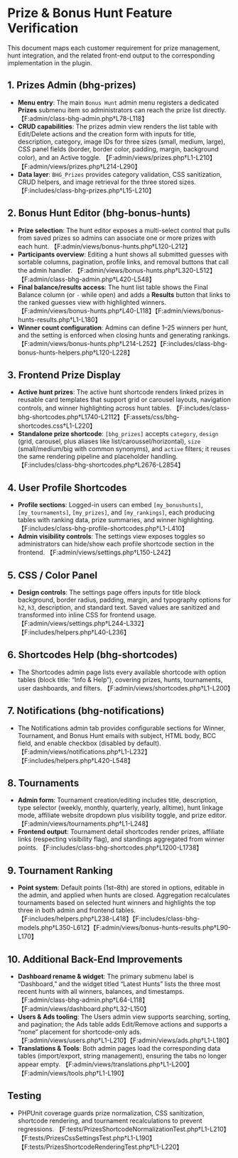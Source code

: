 # Prize & Bonus Hunt Feature Verification

This document maps each customer requirement for prize management, hunt integration, and the related front-end output to the corresponding implementation in the plugin.

## 1. Prizes Admin (bhg-prizes)
- **Menu entry**: The main `Bonus Hunt` admin menu registers a dedicated **Prizes** submenu item so administrators can reach the prize list directly. 【F:admin/class-bhg-admin.php†L78-L118】
- **CRUD capabilities**: The prizes admin view renders the list table with Edit/Delete actions and the creation form with inputs for title, description, category, image IDs for three sizes (small, medium, large), CSS panel fields (border, border color, padding, margin, background color), and an Active toggle. 【F:admin/views/prizes.php†L1-L210】【F:admin/views/prizes.php†L214-L290】
- **Data layer**: `BHG_Prizes` provides category validation, CSS sanitization, CRUD helpers, and image retrieval for the three stored sizes. 【F:includes/class-bhg-prizes.php†L15-L210】

## 2. Bonus Hunt Editor (bhg-bonus-hunts)
- **Prize selection**: The hunt editor exposes a multi-select control that pulls from saved prizes so admins can associate one or more prizes with each hunt. 【F:admin/views/bonus-hunts.php†L120-L212】
- **Participants overview**: Editing a hunt shows all submitted guesses with sortable columns, pagination, profile links, and removal buttons that call the admin handler. 【F:admin/views/bonus-hunts.php†L320-L512】【F:admin/class-bhg-admin.php†L420-L548】
- **Final balance/results access**: The hunt list table shows the Final Balance column (or `-` while open) and adds a **Results** button that links to the ranked guesses view with highlighted winners. 【F:admin/views/bonus-hunts.php†L40-L118】【F:admin/views/bonus-hunts-results.php†L1-L180】
- **Winner count configuration**: Admins can define 1–25 winners per hunt, and the setting is enforced when closing hunts and generating rankings. 【F:admin/views/bonus-hunts.php†L214-L252】【F:includes/class-bhg-bonus-hunts-helpers.php†L120-L228】

## 3. Frontend Prize Display
- **Active hunt prizes**: The active hunt shortcode renders linked prizes in reusable card templates that support grid or carousel layouts, navigation controls, and winner highlighting across hunt tables. 【F:includes/class-bhg-shortcodes.php†L1740-L2112】【F:assets/css/bhg-shortcodes.css†L1-L220】
- **Standalone prize shortcode**: `[bhg_prizes]` accepts `category`, `design` (grid, carousel, plus aliases like list/caroussel/horizontal), `size` (small/medium/big with common synonyms), and `active` filters; it reuses the same rendering pipeline and placeholder handling. 【F:includes/class-bhg-shortcodes.php†L2676-L2854】

## 4. User Profile Shortcodes
- **Profile sections**: Logged-in users can embed `[my_bonushunts]`, `[my_tournaments]`, `[my_prizes]`, and `[my_rankings]`, each producing tables with ranking data, prize summaries, and winner highlighting. 【F:includes/class-bhg-profile-shortcodes.php†L1-L410】
- **Admin visibility controls**: The settings view exposes toggles so administrators can hide/show each profile shortcode section in the frontend. 【F:admin/views/settings.php†L150-L242】

## 5. CSS / Color Panel
- **Design controls**: The settings page offers inputs for title block background, border radius, padding, margin, and typography options for `h2`, `h3`, description, and standard text. Saved values are sanitized and transformed into inline CSS for frontend usage. 【F:admin/views/settings.php†L244-L332】【F:includes/helpers.php†L40-L236】

## 6. Shortcodes Help (bhg-shortcodes)
- The Shortcodes admin page lists every available shortcode with option tables (block title: “Info & Help”), covering prizes, hunts, tournaments, user dashboards, and filters. 【F:admin/views/shortcodes.php†L1-L200】

## 7. Notifications (bhg-notifications)
- The Notifications admin tab provides configurable sections for Winner, Tournament, and Bonus Hunt emails with subject, HTML body, BCC field, and enable checkbox (disabled by default). 【F:admin/views/notifications.php†L1-L232】【F:includes/helpers.php†L420-L548】

## 8. Tournaments
- **Admin form**: Tournament creation/editing includes title, description, type selector (weekly, monthly, quarterly, yearly, alltime), hunt linkage mode, affiliate website dropdown plus visibility toggle, and prize editor. 【F:admin/views/tournaments.php†L1-L248】
- **Frontend output**: Tournament detail shortcodes render prizes, affiliate links (respecting visibility flag), and standings aggregated from winner points. 【F:includes/class-bhg-shortcodes.php†L1200-L1738】

## 9. Tournament Ranking
- **Point system**: Default points (1st–8th) are stored in options, editable in the admin, and applied when hunts are closed. Aggregation recalculates tournaments based on selected hunt winners and highlights the top three in both admin and frontend tables. 【F:includes/helpers.php†L238-L418】【F:includes/class-bhg-models.php†L350-L612】【F:admin/views/bonus-hunts-results.php†L90-L170】

## 10. Additional Back-End Improvements
- **Dashboard rename & widget**: The primary submenu label is “Dashboard,” and the widget titled “Latest Hunts” lists the three most recent hunts with all winners, balances, and timestamps. 【F:admin/class-bhg-admin.php†L64-L118】【F:admin/views/dashboard.php†L32-L150】
- **Users & Ads tooling**: The Users admin view supports searching, sorting, and pagination; the Ads table adds Edit/Remove actions and supports a “none” placement for shortcode-only ads. 【F:admin/views/users.php†L1-L210】【F:admin/views/ads.php†L1-L180】
- **Translations & Tools**: Both admin pages load the corresponding data tables (import/export, string management), ensuring the tabs no longer appear empty. 【F:admin/views/translations.php†L1-L200】【F:admin/views/tools.php†L1-L190】

## Testing
- PHPUnit coverage guards prize normalization, CSS sanitization, shortcode rendering, and tournament recalculations to prevent regressions. 【F:tests/PrizesShortcodeNormalizationTest.php†L1-L210】【F:tests/PrizesCssSettingsTest.php†L1-L190】【F:tests/PrizesShortcodeRenderingTest.php†L1-L220】
